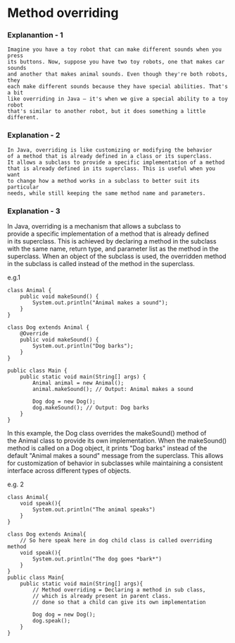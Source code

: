 # Method overriding
### Explanantion - 1
```
Imagine you have a toy robot that can make different sounds when you press 
its buttons. Now, suppose you have two toy robots, one that makes car sounds 
and another that makes animal sounds. Even though they're both robots, they 
each make different sounds because they have special abilities. That's a bit 
like overriding in Java – it's when we give a special ability to a toy robot 
that's similar to another robot, but it does something a little different.
```

### Explanation - 2
```
In Java, overriding is like customizing or modifying the behavior   
of a method that is already defined in a class or its superclass.   
It allows a subclass to provide a specific implementation of a method   
that is already defined in its superclass. This is useful when you want   
to change how a method works in a subclass to better suit its particular   
needs, while still keeping the same method name and parameters.

```

### Explanation - 3
In Java, overriding is a mechanism that allows a subclass to   
provide a specific implementation of a method that is already defined   
in its superclass. This is achieved by declaring a method in the subclass   
with the same name, return type, and parameter list as the method in the   
superclass. When an object of the subclass is used, the overridden method   
in the subclass is called instead of the method in the superclass.

e.g.1
```
class Animal {
    public void makeSound() {
        System.out.println("Animal makes a sound");
    }
}

class Dog extends Animal {
    @Override
    public void makeSound() {
        System.out.println("Dog barks");
    }
}

public class Main {
    public static void main(String[] args) {
        Animal animal = new Animal();
        animal.makeSound(); // Output: Animal makes a sound

        Dog dog = new Dog();
        dog.makeSound(); // Output: Dog barks
    }
}

```
In this example, the Dog class overrides the makeSound() method of   
the Animal class to provide its own implementation. When the makeSound()   
method is called on a Dog object, it prints "Dog barks" instead of the   
default "Animal makes a sound" message from the superclass. This allows   
for customization of behavior in subclasses while maintaining a consistent   
interface across different types of objects.



e.g. 2
```
class Animal{
    void speak(){
        System.out.println("The animal speaks")
    }
}

class Dog extends Animal{
    // So here speak here in dog child class is called overriding method
    void speak(){
        System.out.println("The dog goes *bark*")
    }
}
public class Main{
    public static void main(String[] args){
        // Method overriding = Declaring a method in sub class,
        // which is already present in parent class.
        // done so that a child can give its own implementation

        Dog dog = new Dog();
        dog.speak();
    }
}
```

